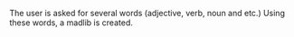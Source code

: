 The user is asked for several words (adjective, verb, noun and etc.) Using these words, a madlib is created. 
